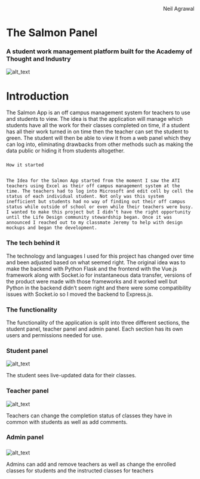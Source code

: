 <p style="text-align: right">
Neil Agrawal</p>



# **The Salmon Panel**


### A student work management platform built for the Academy of Thought and Industry




![alt_text](https://raw.githubusercontent.com/NeagDolph/salmon/master/logoCropped.png "image_tooltip")



# Introduction

The Salmon App is an off campus management system for teachers to use and students to view. The idea is that the application will manage which students have all the work for their classes completed on time, if a student has all their work turned in on time then the teacher can set the student to green. The student will then be able to view it from a web panel which they can log into, eliminating drawbacks from other methods such as making the data public or hiding it from students altogether.


### 
    How it started


    The Idea for the Salmon App started from the moment I saw the ATI teachers using Excel as their off campus management system at the time. The teachers had to log into Microsoft and edit cell by cell the status of each individual student. Not only was this system inefficient but students had no way of finding out their off campus status while outside of school or even while their teachers were busy. I wanted to make this project but I didn’t have the right opportunity until the Life Design community stewardship began. Once it was announced I reached out to my classmate Jeremy to help with design mockups and began the development.


### 


### The tech behind it

The technology and languages I used for this project has changed over time and been adjusted based on what seemed right. The original idea was to make the backend with Python Flask and the frontend with the Vue.js framework along with Socket.io for instantaneous data transfer, versions of the product were made with those frameworks and it worked well but Python in the backend didn’t seem right and there were some compatibility issues with Socket.io so I moved the backend to Express.js.



### The functionality

The functionality of the application is split into three different sections, the student panel, teacher panel and admin panel. Each section has its own users and permissions needed for use.


### Student panel


![alt_text](https://raw.githubusercontent.com/NeagDolph/salmon/master/studentpanel.png "image_tooltip")


The student sees live-updated data for their classes.


### Teacher panel


![alt_text](https://raw.githubusercontent.com/NeagDolph/salmon/master/teacherpanel.png "image_tooltip")


Teachers can change the completion status of classes they have in common with students as well as add comments.


### Admin panel


### 


![alt_text](images/image4.png "image_tooltip")


Admins can add and remove teachers as well as change the enrolled classes for students and the instructed classes for teachers
